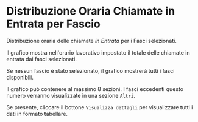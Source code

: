 # Distribuzione Oraria Chiamate in Entrata per Fascio

Distribuzione oraria delle chiamate *in Entrata* per i Fasci selezionati.

Il grafico mostra nell'orario lavorativo impostato il totale delle chiamate in 
entrata dai fasci selezionati.

Se nessun fascio è stato selezionato, il grafico mostrerà tutti i fasci disponibili.

Il grafico può contenere al massimo 8 sezioni. I fasci eccedenti questo numero
verranno visualizzate in una sezione `Altri`.

Se presente, cliccare il bottone `Visualizza dettagli` per visualizzare tutti i dati
in formato tabellare.

